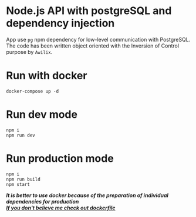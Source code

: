 # Node.js API with postgreSQL and dependency injection

App use `pg` npm dependency for low-level communication with PostgreSQL. 
The code has been written object oriented with the Inversion of Control purpose by `Awilix`.

# Run with docker
```
docker-compose up -d
```

# Run dev mode
```
npm i
npm run dev
```

# Run production mode
```
npm i
npm run build
npm start
```
***It is better to use docker because of the preparation of individual dependencies for production***<br/>
[***If you don't believe me check out dockerfile***](/Dockerfile)
